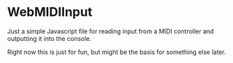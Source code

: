 # WebMIDIInput

Just a simple Javascript file for reading input from a MIDI controller and outputting it into the console.

Right now this is just for fun, but might be the basis for something else later.
